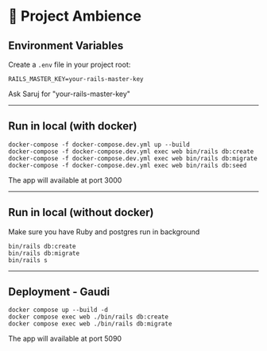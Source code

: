 # 🚀 Project Ambience 

## Environment Variables

Create a `.env` file in your project root:

```env
RAILS_MASTER_KEY=your-rails-master-key
```

Ask Saruj for "your-rails-master-key"

---

## Run in local (with docker)

```
docker-compose -f docker-compose.dev.yml up --build
docker-compose -f docker-compose.dev.yml exec web bin/rails db:create
docker-compose -f docker-compose.dev.yml exec web bin/rails db:migrate
docker-compose -f docker-compose.dev.yml exec web bin/rails db:seed
```
The app will available at port 3000

---

## Run in local (without docker)

Make sure you have Ruby and postgres run in background

```
bin/rails db:create
bin/rails db:migrate
bin/rails s
```
---

## Deployment - Gaudi

```
docker compose up --build -d
docker compose exec web ./bin/rails db:create
docker compose exec web ./bin/rails db:migrate
```

The app will available at port 5090